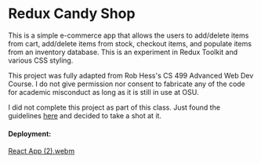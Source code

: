 # Redux Candy Shop

This is a simple e-commerce app that allows the users to add/delete items from cart, add/delete items from stock, checkout items, and populate items from an inventory database. This is an experiment in Redux Toolkit and various CSS styling. 

This project was fully adapted from Rob Hess's CS 499 Advanced Web Dev Course. I do not give permission nor consent to fabricate any of the code for academic misconduct as long as it is still in use at OSU. 

I did not complete this project as part of this class. Just found the guidelines <a href="https://github.com/kjiroux/AdvancedWebDevelopment/tree/ac6da4488c8216fce7445dcfc9af14467695291b/assignment-4-kjiroux">here</a> and decided to take a shot at it. 

#### Deployment: 

[React App (2).webm](https://user-images.githubusercontent.com/52227596/225801038-57e09465-339a-44a4-8286-2bc4d7293cc9.webm)
